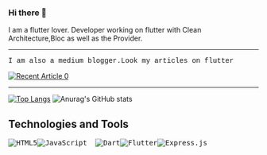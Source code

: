 ### Hi there 👋

I am a flutter lover. Developer working on flutter with Clean Architecture,Bloc as well as the Provider.

------------------------------------------------------------------------------------------------------------------------------------------------------------------

<p style = "font-family:courier,arial,helvetica;">
I am also a medium blogger.Look my articles on flutter</p>

<a target="_blank" href="https://github-readme-medium-recent-article.vercel.app/medium/@sahasuthpala/0?theme=dark"><img src="https://github-readme-medium-recent-article.vercel.app/medium/@sahasuthpala/0?theme=dark" alt="Recent Article 0"> 

------------------------------------------------------------------------------------------------------------------------------------------------------------------

[![Top Langs](https://github-readme-stats.vercel.app/api/top-langs/?username=Dineth95&theme=dark)](https://github.com/Dineth95/github-readme-stats/?&theme=dark)  ![Anurag's GitHub stats](https://github-readme-stats.vercel.app/api?username=Dineth95&theme=dark&show_icons=true)

<h2>Technologies and Tools</h2>

<pre><img alt="HTML5" src="https://img.shields.io/badge/html5-%23E34F26.svg?&style=for-the-badge&logo=html5&logoColor=white"/><img alt="JavaScript" src="https://img.shields.io/badge/javascript-%23323330.svg?&style=for-the-badge&logo=javascript&logoColor=%23F7DF1E"/>	<img alt="Dart" src="https://img.shields.io/badge/dart-%230175C2.svg?&style=for-the-badge&logo=dart&logoColor=white"/><img alt="Flutter" src="https://img.shields.io/badge/Flutter-%2302569B.svg?&style=for-the-badge&logo=Flutter&logoColor=white" /><img alt="Express.js" src="https://img.shields.io/badge/express.js-%23404d59.svg?&style=for-the-badge"/></pre>



